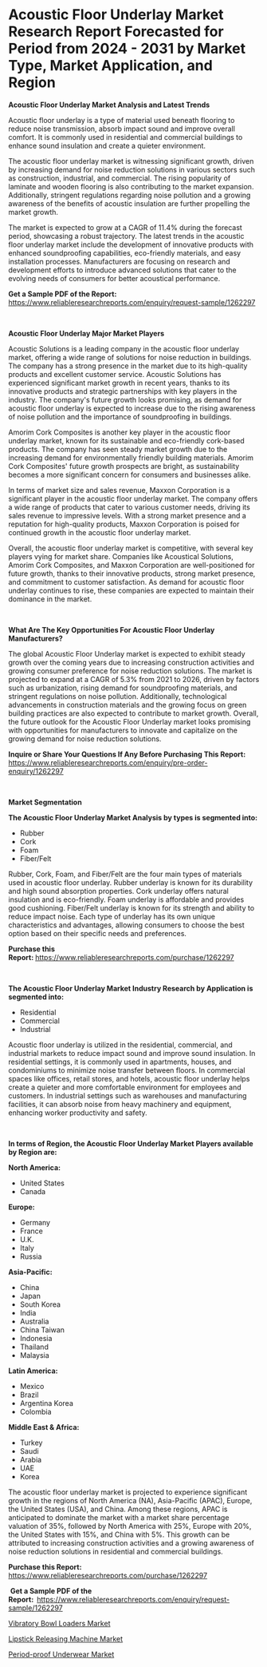 <p><h1>Acoustic Floor Underlay Market Research Report Forecasted for Period from 2024 -  2031 by Market Type, Market Application, and Region</h1></p><p><strong>Acoustic Floor Underlay Market Analysis and Latest Trends</strong></p>
<p><p>Acoustic floor underlay is a type of material used beneath flooring to reduce noise transmission, absorb impact sound and improve overall comfort. It is commonly used in residential and commercial buildings to enhance sound insulation and create a quieter environment.</p><p>The acoustic floor underlay market is witnessing significant growth, driven by increasing demand for noise reduction solutions in various sectors such as construction, industrial, and commercial. The rising popularity of laminate and wooden flooring is also contributing to the market expansion. Additionally, stringent regulations regarding noise pollution and a growing awareness of the benefits of acoustic insulation are further propelling the market growth.</p><p>The market is expected to grow at a CAGR of 11.4% during the forecast period, showcasing a robust trajectory. The latest trends in the acoustic floor underlay market include the development of innovative products with enhanced soundproofing capabilities, eco-friendly materials, and easy installation processes. Manufacturers are focusing on research and development efforts to introduce advanced solutions that cater to the evolving needs of consumers for better acoustical performance.</p></p>
<p><strong>Get a Sample PDF of the Report:&nbsp;</strong> <a href="https://www.reliableresearchreports.com/enquiry/request-sample/1262297">https://www.reliableresearchreports.com/enquiry/request-sample/1262297</a></p>
<p>&nbsp;</p>
<p><strong>Acoustic Floor Underlay Major Market Players</strong></p>
<p><p>Acoustic Solutions is a leading company in the acoustic floor underlay market, offering a wide range of solutions for noise reduction in buildings. The company has a strong presence in the market due to its high-quality products and excellent customer service. Acoustic Solutions has experienced significant market growth in recent years, thanks to its innovative products and strategic partnerships with key players in the industry. The company's future growth looks promising, as demand for acoustic floor underlay is expected to increase due to the rising awareness of noise pollution and the importance of soundproofing in buildings.</p><p>Amorim Cork Composites is another key player in the acoustic floor underlay market, known for its sustainable and eco-friendly cork-based products. The company has seen steady market growth due to the increasing demand for environmentally friendly building materials. Amorim Cork Composites' future growth prospects are bright, as sustainability becomes a more significant concern for consumers and businesses alike.</p><p>In terms of market size and sales revenue, Maxxon Corporation is a significant player in the acoustic floor underlay market. The company offers a wide range of products that cater to various customer needs, driving its sales revenue to impressive levels. With a strong market presence and a reputation for high-quality products, Maxxon Corporation is poised for continued growth in the acoustic floor underlay market.</p><p>Overall, the acoustic floor underlay market is competitive, with several key players vying for market share. Companies like Acoustical Solutions, Amorim Cork Composites, and Maxxon Corporation are well-positioned for future growth, thanks to their innovative products, strong market presence, and commitment to customer satisfaction. As demand for acoustic floor underlay continues to rise, these companies are expected to maintain their dominance in the market.</p></p>
<p>&nbsp;</p>
<p><strong>What Are The Key Opportunities For Acoustic Floor Underlay Manufacturers?</strong></p>
<p><p>The global Acoustic Floor Underlay market is expected to exhibit steady growth over the coming years due to increasing construction activities and growing consumer preference for noise reduction solutions. The market is projected to expand at a CAGR of 5.3% from 2021 to 2026, driven by factors such as urbanization, rising demand for soundproofing materials, and stringent regulations on noise pollution. Additionally, technological advancements in construction materials and the growing focus on green building practices are also expected to contribute to market growth. Overall, the future outlook for the Acoustic Floor Underlay market looks promising with opportunities for manufacturers to innovate and capitalize on the growing demand for noise reduction solutions.</p></p>
<p><strong>Inquire or Share Your Questions If Any Before Purchasing This Report:</strong> <a href="https://www.reliableresearchreports.com/enquiry/pre-order-enquiry/1262297">https://www.reliableresearchreports.com/enquiry/pre-order-enquiry/1262297</a></p>
<p>&nbsp;</p>
<p><strong>Market Segmentation</strong></p>
<p><strong>The Acoustic Floor Underlay Market Analysis by types is segmented into:</strong></p>
<p><ul><li>Rubber</li><li>Cork</li><li>Foam</li><li>Fiber/Felt</li></ul></p>
<p><p>Rubber, Cork, Foam, and Fiber/Felt are the four main types of materials used in acoustic floor underlay. Rubber underlay is known for its durability and high sound absorption properties. Cork underlay offers natural insulation and is eco-friendly. Foam underlay is affordable and provides good cushioning. Fiber/Felt underlay is known for its strength and ability to reduce impact noise. Each type of underlay has its own unique characteristics and advantages, allowing consumers to choose the best option based on their specific needs and preferences.</p></p>
<p><strong>Purchase this Report:&nbsp;</strong><a href="https://www.reliableresearchreports.com/purchase/1262297">https://www.reliableresearchreports.com/purchase/1262297</a></p>
<p>&nbsp;</p>
<p><strong>The Acoustic Floor Underlay Market Industry Research by Application is segmented into:</strong></p>
<p><ul><li>Residential</li><li>Commercial</li><li>Industrial</li></ul></p>
<p><p>Acoustic floor underlay is utilized in the residential, commercial, and industrial markets to reduce impact sound and improve sound insulation. In residential settings, it is commonly used in apartments, houses, and condominiums to minimize noise transfer between floors. In commercial spaces like offices, retail stores, and hotels, acoustic floor underlay helps create a quieter and more comfortable environment for employees and customers. In industrial settings such as warehouses and manufacturing facilities, it can absorb noise from heavy machinery and equipment, enhancing worker productivity and safety.</p></p>
<p>&nbsp;</p>
<p><strong>In terms of Region, the Acoustic Floor Underlay Market Players available by Region are:</strong></p>
<p>
    <p> <strong> North America: </strong>
        <ul>
            <li>United States</li>
            <li>Canada</li>
        </ul>
        </p> 
    <p> <strong> Europe: </strong>
        <ul>
            <li>Germany</li>
            <li>France</li>
            <li>U.K.</li>
            <li>Italy</li>
            <li>Russia</li>
        </ul>
        </p> 
    <p> <strong> Asia-Pacific: </strong>
        <ul>
            <li>China</li>
            <li>Japan</li>
            <li>South Korea</li>
            <li>India</li>
            <li>Australia</li>
            <li>China Taiwan</li>
            <li>Indonesia</li>
            <li>Thailand</li>
            <li>Malaysia</li>
        </ul>
        </p> 
    <p> <strong> Latin America: </strong>
        <ul>
            <li>Mexico</li>
            <li>Brazil</li>
            <li>Argentina Korea</li>
            <li>Colombia</li>
        </ul>
        </p> 
    <p> <strong> Middle East & Africa: </strong>
        <ul>
            <li>Turkey</li>
            <li>Saudi</li>
            <li>Arabia</li>
            <li>UAE</li>
            <li>Korea</li>
        </ul>
    </p>
    </p>
<p><p>The acoustic floor underlay market is projected to experience significant growth in the regions of North America (NA), Asia-Pacific (APAC), Europe, the United States (USA), and China. Among these regions, APAC is anticipated to dominate the market with a market share percentage valuation of 35%, followed by North America with 25%, Europe with 20%, the United States with 15%, and China with 5%. This growth can be attributed to increasing construction activities and a growing awareness of noise reduction solutions in residential and commercial buildings.</p></p>
<p><strong>Purchase this Report: </strong><a href="https://www.reliableresearchreports.com/purchase/1262297">https://www.reliableresearchreports.com/purchase/1262297</a></p>
<p>&nbsp;<strong>Get a Sample PDF of the Report:&nbsp;&nbsp;</strong><a href="https://www.reliableresearchreports.com/enquiry/request-sample/1262297">https://www.reliableresearchreports.com/enquiry/request-sample/1262297</a></p>
<p><strong></strong></p>
<p><p><a href="https://view.publitas.com/reportprime-1/vibratory-bowl-loaders-market-size-2023-2030-global-industrial-analysis-key-geographical-regions-market-share-top-key-players-product-types-and-forecast-research-report/">Vibratory Bowl Loaders Market</a></p><p><a href="https://view.publitas.com/reportprime-1/lipstick-releasing-machine-market-offer-valuable-insights-into-market-size-market-share-market-trends-and-projections-spanning-from-2023-to-2030/">Lipstick Releasing Machine Market</a></p><p><a href="https://view.publitas.com/reportprime-1/period-proof-underwear-market-size-global-industry-overview-market-segmentation-and-forecast-2023-to-2030/">Period-proof Underwear Market</a></p></p>